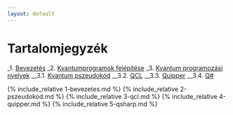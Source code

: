 ```yaml
---
layout: default
---
```

<style>
  sup {
    font-size: smaller;
    vertical-align: super;
  }
</style>

# Tartalomjegyzék
_1. [Bevezetés](#bevezetés)
_2. [Kvantumprogramok felépítése](#kvantumprogramok-felépítése)
_3. [Kvantum programozási nyelvek](#kvantum-programozási-nyelvek)
__3.1. [Kvantum pszeudokód](#kvantum-pszeudokód)
__3.2. [QCL](#qcl)
__3.3. [Quipper](#quipper)
__3.4. [Q#](#q)

{% include_relative 1-bevezetes.md %}
{% include_relative 2-pszeudokod.md %}
{% include_relative 3-qcl.md %}
{% include_relative 4-quipper.md %}
{% include_relative 5-qsharp.md %}
